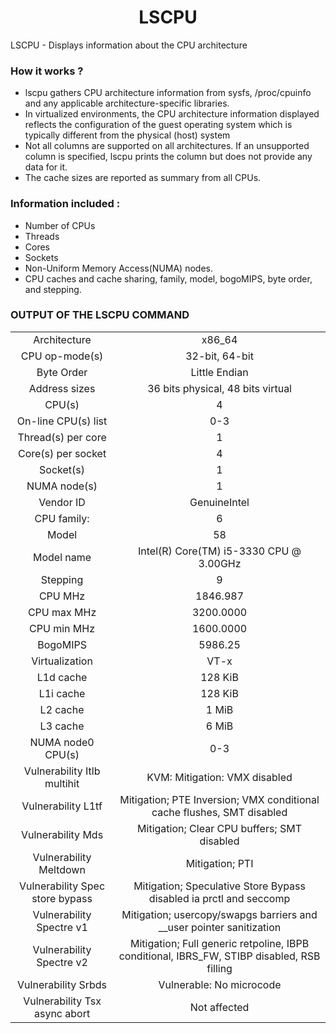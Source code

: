<h1 align="center"> LSCPU </h1>

<p>
LSCPU - Displays information about the CPU architecture
</p>

### How it works ?
- lscpu  gathers  CPU  architecture information from sysfs, /proc/cpuinfo and any applicable 	architecture-specific libraries.
- In virtualized environments, the CPU architecture information displayed reflects the configuration of the guest operating system which is typically different from the physical (host) system
- Not  all columns are supported on all architectures.  If an unsupported column is specified, lscpu prints the column but does not  provide  any data for it.
- The  cache  sizes  are reported as summary from all CPUs.

### Information included :
- Number of CPUs
- Threads
- Cores
- Sockets
- Non-Uniform Memory Access(NUMA) nodes.
- CPU caches and cache sharing, family, model, bogoMIPS, byte order, and stepping.

### OUTPUT OF THE LSCPU COMMAND
|   |   |
| :------------: | :------------: |
|Architecture|x86_64|
|CPU op-mode(s)|32-bit, 64-bit|
|Byte Order|Little Endian|
|Address sizes|36 bits physical, 48 bits virtual|
|CPU(s)|4|
|On-line CPU(s) list|0-3|
|Thread(s) per core|1|
|Core(s) per socket|4|
|Socket(s)|1|
|NUMA node(s)|1|
|Vendor ID|GenuineIntel|
|CPU family:|6|
|Model|58|
|Model name|Intel(R) Core(TM) i5-3330 CPU @ 3.00GHz|
|Stepping|9|
|CPU MHz|1846.987|
|CPU max MHz|3200.0000|
|CPU min MHz|1600.0000|
|BogoMIPS|5986.25|
|Virtualization|VT-x|
|L1d cache|128 KiB|
|L1i cache|128 KiB|
|L2 cache|1 MiB|
|L3 cache|6 MiB|
|NUMA node0 CPU(s)|0-3|
|Vulnerability Itlb multihit|KVM: Mitigation: VMX disabled|
|Vulnerability L1tf|Mitigation; PTE Inversion; VMX conditional cache flushes, SMT disabled|
|Vulnerability Mds|Mitigation; Clear CPU buffers; SMT disabled|
|Vulnerability Meltdown|Mitigation; PTI|
|Vulnerability Spec store bypass| Mitigation; Speculative Store Bypass disabled ia prctl and seccomp|
|Vulnerability Spectre v1        |Mitigation; usercopy/swapgs barriers and __user pointer sanitization|
|Vulnerability Spectre v2        |Mitigation; Full generic retpoline, IBPB conditional, IBRS_FW, STIBP disabled, RSB filling|
|Vulnerability Srbds            | Vulnerable: No microcode|
|Vulnerability Tsx async abort   |Not affected|

